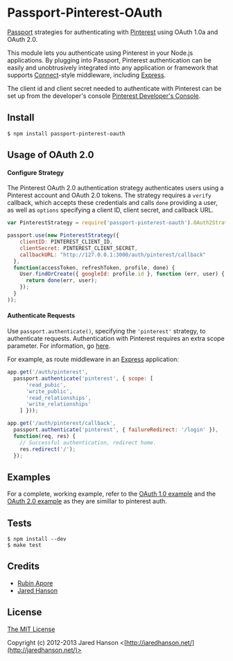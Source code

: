# Passport-Pinterest-OAuth

[Passport](http://passportjs.org/) strategies for authenticating with [Pinterest](http://www.pinterest.com/)
using OAuth 1.0a and OAuth 2.0.

This module lets you authenticate using Pinterest in your Node.js applications.
By plugging into Passport, Pinterest authentication can be easily and
unobtrusively integrated into any application or framework that supports
[Connect](http://www.senchalabs.org/connect/)-style middleware, including
[Express](http://expressjs.com/).

The client id and client secret needed to authenticate with Pinterest can be set up from the developer's console [Pinterest Developer's Console](https://developers.pinterest.com).

## Install

    $ npm install passport-pinterest-oauth


## Usage of OAuth 2.0

#### Configure Strategy

The Pinterest OAuth 2.0 authentication strategy authenticates users using a Pinterest
account and OAuth 2.0 tokens.  The strategy requires a `verify` callback, which
accepts these credentials and calls `done` providing a user, as well as
`options` specifying a client ID, client secret, and callback URL.

```Javascript
var PinterestStrategy = require('passport-pinterest-oauth').OAuth2Strategy;

passport.use(new PinterestStrategy({
    clientID: PINTEREST_CLIENT_ID,
    clientSecret: PINTEREST_CLIENT_SECRET,
    callbackURL: "http://127.0.0.1:3000/auth/pinterest/callback"
  },
  function(accessToken, refreshToken, profile, done) {
    User.findOrCreate({ googleId: profile.id }, function (err, user) {
      return done(err, user);
    });
  }
));
```

#### Authenticate Requests

Use `passport.authenticate()`, specifying the `'pinterest'` strategy, to
authenticate requests.
Authentication with Pinterest requires an extra scope parameter.  For information, go [here](https://developers.pinterest.com).

For example, as route middleware in an [Express](http://expressjs.com/)
application:

```Javascript
app.get('/auth/pinterest',
  passport.authenticate('pinterest', { scope: [
      'read_pubic',
      'write_public',
      'read_relationships',
      'write_relationships'
    ] }));

app.get('/auth/pinterest/callback', 
  passport.authenticate('pinterest', { failureRedirect: '/login' }),
  function(req, res) {
    // Successful authentication, redirect home.
    res.redirect('/');
  });
```

## Examples

For a complete, working example, refer to the [OAuth 1.0 example](https://github.com/jaredhanson/passport-google-oauth/tree/master/examples/oauth)
and the [OAuth 2.0 example](https://github.com/jaredhanson/passport-google-oauth/tree/master/examples/oauth2) as they are simillar to pinterest auth.

## Tests

    $ npm install --dev
    $ make test


## Credits
  - [Rubin Apore](http://github.com/4barz)
  - [Jared Hanson](http://github.com/jaredhanson)

## License

[The MIT License](http://opensource.org/licenses/MIT)

Copyright (c) 2012-2013 Jared Hanson <[http://jaredhanson.net/](http://jaredhanson.net/)>